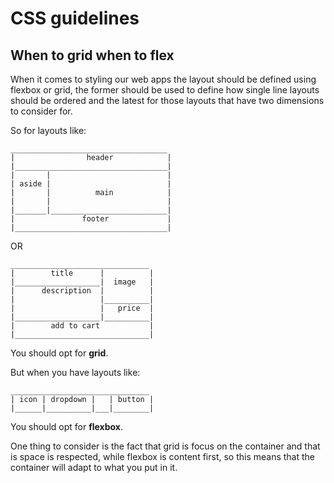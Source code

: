 # CSS guidelines

## When to grid when to flex

When it comes to styling our web apps the layout should be defined using flexbox or grid, the former should be used to define how single line layouts should be ordered and the latest for those layouts that have two dimensions to consider for.

So for layouts like:

```
___________________________________
|                header            |
|__________________________________|
|       |                          |
| aside |                          |
|       |          main            |
|       |                          |
|_______|__________________________|
|               footer             |
|__________________________________|
```

OR

```
_______________________________
|        title      |          |
|___________________|  image   |
|      description  |          |
|                   |__________|
|                   |   price  |
|___________________|__________|
|        add to cart           |
|______________________________|
```

You should opt for **grid**.

But when you have layouts like:

```
_______________________________
| icon | dropdown |   | button |
|______|__________|___|________|
```

You should opt for **flexbox**.

One thing to consider is the fact that grid is focus on the container and that is space is respected, while flexbox is content first, so this means that the container will adapt to what you put in it.
